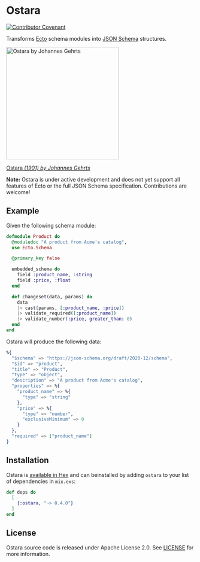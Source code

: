 # Ostara

[![Contributor Covenant](https://img.shields.io/badge/Contributor%20Covenant-2.1-4baaaa.svg)][Contributor Covenant]

Transforms [Ecto] schema modules into [JSON Schema] structures.

<img alt="Ostara by Johannes Gehrts" width="300" src="https://user-images.githubusercontent.com/423798/225761092-d57dda99-528b-40f1-b3d3-88615321afe3.jpg">

[Ostara _(1901) by Johannes Gehrts_][art]

**Note:** Ostara is under active development and does not yet support all features of Ecto or the full JSON Schema specification. Contributions are welcome!

## Example

Given the following schema module:

```elixir
defmodule Product do
  @moduledoc "A product from Acme's catalog",
  use Ecto.Schema

  @primary_key false

  embedded_schema do
    field :product_name, :string
    field :price, :float
  end

  def changeset(data, params) do
    data
    |> cast(params, [:product_name, :price])
    |> validate_required([:product_name])
    |> validate_number(:price, greater_than: 0)
  end
end
```

Ostara will produce the following data:

```elixir
%{
  "$schema" => "https://json-schema.org/draft/2020-12/schema",
  "$id" => "product",
  "title" => "Product",
  "type" => "object",
  "description" => "A product from Acme's catalog",
  "properties" => %{
    "product_name" => %{
      "type" => "string"
    },
    "price" => %{
      "type" => "number",
      "exclusiveMinimum" => 0
    }
  },
  "required" => ["product_name"]
}
```

## Installation

Ostara is [available in Hex] and can beinstalled by adding `ostara` to your list of dependencies in `mix.exs`:

```elixir
def deps do
  [
    {:ostara, "~> 0.4.0"}
  ]
end
```

## License

Ostara source code is released under Apache License 2.0. See
[LICENSE][LICENSE] for more information.

[Contributor Covenant]: https://github.com/gridpoint-com/ostara/blob/main/CODE_OF_CONDUCT.md
[Ecto]: https://hexdocs.pm/ecto/Ecto.html
[JSON Schema]: https://json-schema.org/
[LICENSE]: https://github.com/gridpoint-com/ostara/blob/main/LICENSE
[art]: https://commons.wikimedia.org/wiki/File:Ostara_by_Johannes_Gehrts.jpg
[available in Hex]: https://hex.pm/ostara

